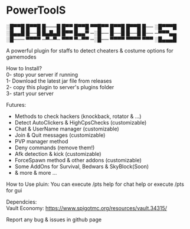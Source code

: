# PowerToolS
░█▀▀█ █▀▀█ █───█ █▀▀ █▀▀█ ▀▀█▀▀ █▀▀█ █▀▀█ █── ░█▀▀▀█                                                                                                                        
░█▄▄█ █──█ █▄█▄█ █▀▀ █▄▄▀ ─░█── █──█ █──█ █── ─▀▀▀▄▄                                                                                                                         
░█─── ▀▀▀▀ ─▀─▀─ ▀▀▀ ▀─▀▀ ─░█── ▀▀▀▀ ▀▀▀▀ ▀▀▀ ░█▄▄▄█

A powerful plugin for staffs to detect cheaters & costume options for gamemodes


How to Install?                                                           
0- stop your server if running                                                                                                         
1- Download the latest jar file from releases                                                                                            
2- copy this plugin to server's plugins folder                                                                         
3- start your server                                              

Futures: 
* Methods to check hackers (knockback, rotator & ...)
* Detect AutoClickers & HighCpsChecks (customizable)
* Chat & UserName manager (customizable)
* Join & Quit messages (customizable)
* PVP manager method
* Deny commands (remove them!)
* Afk detection & kick (customizable)
* ForceSpawn method & other addons (customizable)
* Some AddOns for Survival, Bedwars & SkyBlock(Soon) 
* & more & more ...

How to Use pluin: 
You can execute /pts help for chat help
or execute /pts for gui

Dependcies:                                                                    
Vault Economy: https://www.spigotmc.org/resources/vault.34315/

Report any bug & issues in github page
